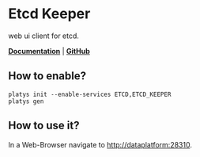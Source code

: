 # Etcd Keeper

web ui client for etcd. 

**[Documentation](https://github.com/evildecay/etcdkeeper)** | **[GitHub](https://github.com/evildecay/etcdkeeper)**

## How to enable?

```
platys init --enable-services ETCD,ETCD_KEEPER
platys gen
```

## How to use it?

In a Web-Browser navigate to <http://dataplatform:28310>.


